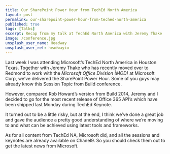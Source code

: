 ```yaml
---
title: Our SharePoint Power Hour from TechEd North America
layout: post
permalink: our-sharepoint-power-hour-from-teched-north-america
published: true
tags: [Talks]
excerpt: Recap from my talk at TechEd North America with Jeremy Thake
image: /conference.jpg
unsplash_user_name: Headway
unsplash_user_ref: headwayio
---
```


Last week I was attending Microsoft’s TechEd North America in Houston Texas. Together with Jeremy Thake who has recently moved over to Redmond to work with the *Microsoft Office Division (MOD)* at Microsoft Corp, we’ve delivered the SharePoint Power Hour. Some of you guys may already know this Session Topic from Build conference.

However, compared Rob Howard’s version from Build 2014, Jeremy and I decided to go for the most recent release of Office 365 API’s which have been shipped last Monday during TechEd Keynote.

It turned out to be a little risky, but at the end, I think we’ve done a great job and gave the audience a pretty good understanding of where we’re moving to and what can be achieved using latest tools and frameworks.

As for all content from TechEd NA, Microsoft did, and all the sessions and keynotes are already available on Chanel9. So you should check them out to get the latest news from Microsoft.



